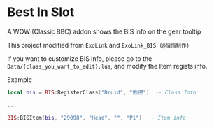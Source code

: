 # Best In Slot

A WOW (Classic BBC) addon shows the BIS info on the gear tooltip

This project modified from `ExoLink` and `ExoLink_BIS (@俏俏制作)`

If you want to customize BIS info, please go to the `Data/{class_you_want_to_edit}.lua`, and modify the Item regists info.

Example
```lua
local bis = BIS:RegisterClass("Druid", "熊德")  -- Class Info

...

BIS:BISItem(bis, "29098", "Head", "", "P1")  -- Item info
```
